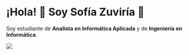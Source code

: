 # ¡Hola! 👋 Soy Sofía Zuviría :woman:

Soy estudiante de **Analista en Informática Aplicada** y de **Ingeniería en Informática**.

[<img src="https://e7.pngegg.com/pngimages/602/665/png-clipart-linkedin-linkedin.png">](https://www.linkedin.com/in/szuviria/)

<!--
**szuviria/szuviria** is a ✨ _special_ ✨ repository because its `README.md` (this file) appears on your GitHub profile.

Here are some ideas to get you started:

- 🔭 I’m currently working on ...
- 🌱 I’m currently learning ...
- 👯 I’m looking to collaborate on ...
- 🤔 I’m looking for help with ...
- 💬 Ask me about ...
- 📫 How to reach me: ...
- 😄 Pronouns: ...
- ⚡ Fun fact: ...
-->
